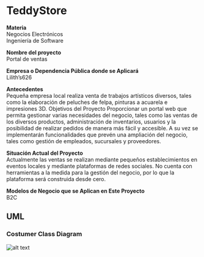 # TeddyStore

**Materia**  
Negocios Electrónicos  
Ingeniería de Software   

**Nombre del proyecto**  
Portal de ventas  

**Empresa o Dependencia Pública donde se Aplicará**  
Lilith’s626  

**Antecedentes**  
Pequeña empresa local realiza venta de trabajos artísticos diversos, tales como la elaboración de peluches de felpa, pinturas a acuarela e impresiones 3D. Objetivos del Proyecto Proporcionar un portal web que permita gestionar varias necesidades del negocio, tales como las ventas de los diversos productos, administración de inventarios, usuarios y la posibilidad de realizar pedidos de manera más fácil y accesible. A su vez se implementarán funcionalidades que prevén una ampliación del negocio, tales como gestión de empleados, sucursales y proveedores. 

**Situación Actual del Proyecto**  
Actualmente las ventas se realizan mediante pequeños establecimientos en eventos locales y mediante plataformas de redes sociales. No cuenta con herramientas a la medida para la gestión del negocio, por lo que la plataforma será construida desde cero. 

**Modelos de Negocio que se Aplican en Este Proyecto**  
B2C

## UML  
### Costumer Class Diagram

![alt text](https://i.imgur.com/SVDSlRA.png)
